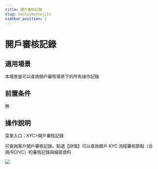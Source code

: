 ```yaml
---
title: 開戶審核記錄
slug: kaihushenhejilu
sidebar_position: 2
---
```



# 開戶審核記錄

## 適用場景

本場景是可以查詢開戶審核場景下的所有操作記錄

## 前置条件

無

## 操作說明

菜單入口：KYC&gt;開戶審核記錄

可查詢客戶開戶審核記錄，點選【詳情】可以查詢開戶 KYC 流程審核節點（合規/RO/VC）的審核記錄與細部資料

<img src="/assets/WqUOblxImoVkKqx9ChzcNuMlnLd.png" src-width="3230" src-height="1494" align="center"/>

